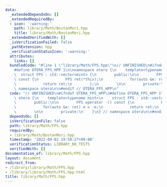 ```yaml
---
data:
  _extendedDependsOn: []
  _extendedRequiredBy:
  - icon: ':warning:'
    path: library/Math/BostanMori.hpp
    title: library/Math/BostanMori.hpp
  _extendedVerifiedWith: []
  _isVerificationFailed: false
  _pathExtension: hpp
  _verificationStatusIcon: ':warning:'
  attributes:
    links: []
  bundledCode: "#line 1 \"library/Math/FPS.hpp\"\n// UNFINISHED\n#ifndef OTERA_FPS_HPP\n\
    #define OTERA_FPS_HPP 1\n\nnamespace otera {\n    template<typename mint>\n  \
    \  struct FPS : std::vector<mint> {\n        public:\n\n        FPS operator -()\
    \ const {\n            FPS ret(*this);\n            for(auto &e: ret) e = -e;\n\
    \            return ret;\n        };\n        \n\n        private:\n    }\n} //\
    \ namespace otera\n\n#endif // OTERA_FPS_HPP\n"
  code: "// UNFINISHED\n#ifndef OTERA_FPS_HPP\n#define OTERA_FPS_HPP 1\n\nnamespace\
    \ otera {\n    template<typename mint>\n    struct FPS : std::vector<mint> {\n\
    \        public:\n\n        FPS operator -() const {\n            FPS ret(*this);\n\
    \            for(auto &e: ret) e = -e;\n            return ret;\n        };\n\
    \        \n\n        private:\n    }\n} // namespace otera\n\n#endif // OTERA_FPS_HPP"
  dependsOn: []
  isVerificationFile: false
  path: library/Math/FPS.hpp
  requiredBy:
  - library/Math/BostanMori.hpp
  timestamp: '2022-09-02 19:58:27+09:00'
  verificationStatus: LIBRARY_NO_TESTS
  verifiedWith: []
documentation_of: library/Math/FPS.hpp
layout: document
redirect_from:
- /library/library/Math/FPS.hpp
- /library/library/Math/FPS.hpp.html
title: library/Math/FPS.hpp
---
```

